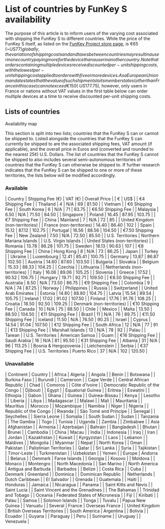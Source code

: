 # List of countries by FunKey S availability


The purpose of this article is to inform users of the varying cost associated with shipping the FunKey S to different countries. While the price of the FunKey S itself, as listed on the [FunKey Project store page](https://funkey-project.myshopify.com/products/funkey-s), is €65 (~US$77) globally, the variation of shipping costs and and taxes between countries may result in a user in one country paying more for the device than a user in another country. Note that orders containing multiple devices receive discounted per-unit shipping costs, with the lowest per-unit shipping cost applied to orders with five or more devices. As a European Union mandate states that the value of such shipments to its member states (other than France in this case) cannot exceed €150 (~US$177.75), however, only users in France or nations without VAT values in the first table below can order multiple devices at a time to receive discounted per-unit shipping costs.

## Lists of countries 

Availability map

This section is split into two lists; countries that the FunKey S can or cannot be shipped to. Listed alongside the countries that the FunKey S can currently be shipped to are the associated shipping fees, VAT amount (if applicable), and the overall price in Euros and (converted and rounded to the nearest 25¢) U.S. Dollars. The list of countries that the FunKey S cannot be shipped to also includes several semi-autonomous territories of countries that the FunKey S can otherwise be shipped to. If further research indicates that the FunKey S can be shipped to one or more of these territories, the lists below will be modified accordingly.

### Available 

| Country | Shipping Fee (€) | VAT (€) | Overall Price |
|  € | US$ |
|  €4 Shipping Fee |
| Thailand | 4 | N/A | 69 | 81.50 |
| Vietnam |
|  €6 Shipping Fee |
| South Korea | 6 | N/A | 71 | 83.75 |
|  €6.50 Shipping Fee |
| Malaysia | 6.50 | N/A | 71.50 | 84.50 |
| Singapore |
| Poland | 16.45 | 87.95 | 103.75 |
|  €7 Shipping Fee |
| China | Mainland | 7 | N/A | 72 | 85 |
| United Kingdom (non-territories) |
| France (non-territories) | 14.40 | 86.40 | 102 |
| Spain | 15.12 | 87.12 | 102.75 |
| Portugal | 16.56 | 88.56 | 104.50 |
|  €7.50 Shipping Fee |
| New Zealand | 7.50 | N/A | 72.50 | 85.50 |
| U.S. Territories | Northern Mariana Islands |
| U.S. Virgin Islands |
| United States (non-territories) |
| Romania | 13.78 | 86.28 | 101.75 |
| Sweden | 18.13 | 90.63 | 107 |
|  €8 Shipping Fee |
| China | Hong Kong | 8 | N/A | 73 | 86.25 |
| Japan |
| Turkey |
| Ukraine |
| Luxembourg | 12.41 | 85.41 | 100.75 |
| Germany | 13.87 | 86.87 | 102.50 |
| Austria | 14.60 | 87.60 | 103.50 |
| Bulgaria |
| Slovakia |
| Belgium | 15.33 | 88.33 | 104.25 |
| Czechia |
| Lithuania |
| Netherlands (non-territories) |
| Italy | 16.06 | 89.06 | 105.25 |
| Slovenia |
| Greece | 17.52 | 90.52 | 106.75 |
| Hungary | 19.71 | 92.71 | 109.50 |
|  €8.50 Shipping Fee |
| Australia | 8.50 | N/A | 73.50 | 86.75 |
|  €9 Shipping Fee |
| Colombia | 9 | N/A | 74 | 87.25 |
| Norway |
| Philippines |
| Russia |
| Switzerland |
| United Arab Emirates |
| Estonia | 14.80 | 88.80 | 104.75 |
| Latvia | 15.54 | 89.54 | 105.75 |
| Ireland | 17.02 | 91.02 | 107.50 |
| Finland | 17.76 | 91.76 | 108.25 |
| Croatia | 18.50 | 92.50 | 109.25 |
| Denmark (non-territories) |
|  €10 Shipping Fee |
| Canada | 10 | N/A | 75 | 88.50 |
| Chile |
| Mexico |
| Malta | 13.50 | 88.50 | 104.50 |
|  €11 Shipping Fee |
| Brazil | 11 | N/A | 76 | 89.75 |
|  €11.50 Shipping Fee |
| Iceland | 11.50 | N/A | 76.50 | 90.25 |
| Israel |
| Cyprus | 14.54 | 91.04 | 107.50 |
|  €12 Shipping Fee |
| South Africa | 12 | N/A | 77 | 91 |
|  €13 Shipping Fee |
| Marshall Islands | 13 | N/A | 78 | 92 |
| Palau |
| Taiwan |
| U.S. Territories | American Samoa |
| Guam |
|  €16 Shipping Fee |
| Saudi Arabia | 16 | N/A | 81 | 95.50 |
|  €31 Shipping Fee |
| Albania | 31 | N/A | 96 | 113.25 |
| Bosnia & Hergozovenia |
| Lietchenstein |
| Serbia |
|  €37 Shipping Fee |
| U.S. Territories | Puerto Rico | 37 | N/A | 102 | 120.50 |

### Unavailable 

| Continent | Country |
| Africa | Algeria |
| Angola |
| Benin |
| Botswana |
| Burkina Faso |
| Burundi |
| Cameroon |
| Cape Verde |
| Central African Republic |
| Chad |
| Comoros |
| Côte d'Ivoire |
| Democratic Republic of the Congo |
| Djibouti |
| Egypt |
| Equatorial Guinea |
| Eritrea |
| Eswatini |
| Ethiopia |
| Gabon |
| Ghana |
| Guinea |
| Guinea-Bissau |
| Kenya |
| Lesotho |
| Liberia |
| Libya |
| Madagascar |
| Malawi |
| Mali |
| Mauritania |
| Mauritius |
| Morocco |
| Mozambique |
| Namibia |
| Niger |
| Nigeria |
| Republic of the Congo |
| Rwanda |
| São Tomé and Príncipe |
| Senegal |
| Seychelles |
| Sierra Leone |
| Somalia |
| South Sudan |
| Sudan |
| Tanzania |
| The Gambia |
| Togo |
| Tunisia |
| Uganda |
| Zambia |
| Zimbabwe |
| Asia | Afghanistan |
| Armenia |
| Azerbaijan |
| Bahrain |
| Bangladesh |
| Bhutan |
| Brunei |
| Cambodia |
| China | Macau |
| India |
| Indonesia |
| Iraq |
| Iran |
| Jordan |
| Kazakhstan |
| Kuwait |
| Kyrgyzstan |
| Laos |
| Lebanon |
| Maldives |
| Mongolia |
| Myanmar |
| Nepal |
| North Korea |
| Oman |
| Pakistan |
| Palistinian Territories |
| Qatar |
| Sri Lanka |
| Syria |
| Tajikistan |
| Timor-Leste |
| Turkmenistan |
| Uzbekistan |
| Yemen |
| Europe | Andorra |
| Belarus |
| Denmark | Faroe Islands |
| Georgia |
| Kosovo |
| Moldova |
| Monaco |
| Montengro |
| North Macedonia |
| San Marino |
| North America | Antigua and Barbuda |
| Barbados |
| Belize |
| Costa Rica |
| Cuba |
| Denmark | Greenland |
| Dominica |
| Dominican Republic |
| Netherlands | Dutch Caribbean |
| El Salvador |
| Grenada |
| Guatemala |
| Haiti |
| Honduras |
| Jamaica |
| Nicaragua |
| Panama |
| Saint Kitts and Nevis |
| Saint Lucia |
| Saint Vincent and the Grenadines |
| The Bahamas |
| Trinidad and Tobago |
| Oceania | Federated States of Micronesia |
| Fiji |
| Kiribati |
| Palau |
| Samoa |
| Solomon Islands |
| Tonga |
| Tuvalu |
| Papua New Guinea |
| Vanuatu |
| Several | France | Overseas France |
| United Kingdom | British Overseas Territories |
| South America | Argentina |
| Bolivia |
| Ecuador |
| Guyana |
| Paraguay |
| Peru |
| Suriname |
| Uruguay |
| Venezuela |

